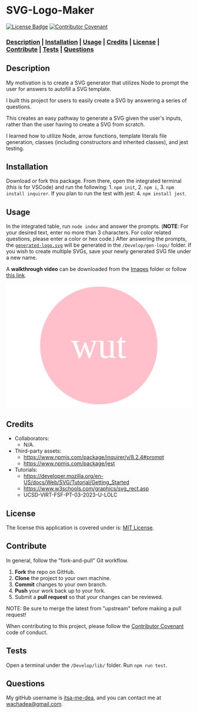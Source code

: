# SVG-Logo-Maker

[![License Badge](https://img.shields.io/badge/license-MIT%20License-green?style=for-the-badge&logo=appveyor)](https://mit-license.org/)
[![Contributor Covenant](https://img.shields.io/badge/Contributor%20Covenant-2.1-4baaaa.svg?style=for-the-badge&logo=appveyor)](https://www.contributor-covenant.org/version/2/1/code_of_conduct/)

### **[Description](#description) | [Installation](#installation) | [Usage](#usage) | [Credits](#credits) | [License](#license) | [Contribute](#contribute) | [Tests](#tests) | [Questions](#questions)**

## Description

My motivation is to create a SVG generator that utilizes Node to prompt the user for answers to autofill a SVG template.

I built this project for users to easily create a SVG by answering a series of questions. 

This creates an easy pathway to generate a SVG given the user's inputs, rather than the user having to create a SVG from scratch.

I learned how to utilize Node, arrow functions, template literals file generation, classes (including constructors and inherited classes), and jest testing.

## Installation

Download or fork this package. From there, open the integrated terminal (this is for VSCode) and run the following: 1. `npm init`, 2. `npm i`, 3. `npm install inquirer`. If you plan to run the test with jest: 4. `npm install jest`.

## Usage

In the integrated table, run `node index` and answer the prompts. (**NOTE**: For your desired text, enter no more than 3 characters. For color related questions, please enter a color or hex code.) After answering the prompts, the [`generated-logo.svg`](./Develop/gen-logo/generated-logo.svg) will be generated in the `/Develop/gen-logo/` folder. If you wish to create multiple SVGs, save your newly generated SVG file under a new name.

A **walkthrough video** can be downloaded from the [Images](./Images/screen-capture-screen-capture-NodeSVGgen.mp4) folder or follow [this link](https://www.veed.io/view/5c6c3173-b61b-40d8-884b-c441fe53e906?panel=share).

![example of final product](./Develop/gen-logo/generated-logo.svg)

## Credits

- Collaborators: 
  - N/A.
- Third-party assets: 
  - https://www.npmjs.com/package/inquirer/v/8.2.4#prompt
  - https://www.npmjs.com/package/jest
- Tutorials: 
  - https://developer.mozilla.org/en-US/docs/Web/SVG/Tutorial/Getting_Started
  - https://www.w3schools.com/graphics/svg_rect.asp
  - UCSD-VIRT-FSF-PT-03-2023-U-LOLC


## License

 The license this application is covered under is: [MIT License](https://mit-license.org/).

## Contribute

In general, follow the "fork-and-pull" Git workflow.

  1. **Fork** the repo on GitHub.
  2. **Clone** the project to your own machine.
  3. **Commit** changes to your own branch.
  4. **Push** your work back up to your fork.
  5. Submit a **pull request** so that your changes can be reviewed.
    
  NOTE: Be sure to merge the latest from "upstream" before making a pull request!
  
  When contributing to this project, please follow the [Contributor Covenant](https://www.contributor-covenant.org/version/2/1/code_of_conduct/) code of conduct.

## Tests

Open a terminal under the `/Develop/lib/` folder. Run `npm run test`.

## Questions

My gitHub username is [itsa-me-dea](https://github.com/itsa-me-dea), and you can contact me at wachadea@gmail.com.